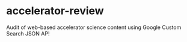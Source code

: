 # accelerator-review
Audit of  web-based accelerator science content using Google Custom Search JSON AP!
